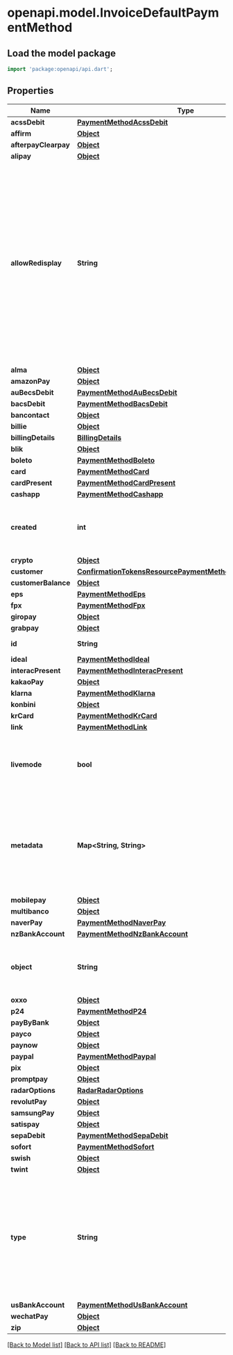 # openapi.model.InvoiceDefaultPaymentMethod

## Load the model package
```dart
import 'package:openapi/api.dart';
```

## Properties
Name | Type | Description | Notes
------------ | ------------- | ------------- | -------------
**acssDebit** | [**PaymentMethodAcssDebit**](PaymentMethodAcssDebit.md) |  | [optional] 
**affirm** | [**Object**](.md) |  | [optional] 
**afterpayClearpay** | [**Object**](.md) |  | [optional] 
**alipay** | [**Object**](.md) |  | [optional] 
**allowRedisplay** | **String** | This field indicates whether this payment method can be shown again to its customer in a checkout flow. Stripe products such as Checkout and Elements use this field to determine whether a payment method can be shown as a saved payment method in a checkout flow. The field defaults to “unspecified”. | [optional] 
**alma** | [**Object**](.md) |  | [optional] 
**amazonPay** | [**Object**](.md) |  | [optional] 
**auBecsDebit** | [**PaymentMethodAuBecsDebit**](PaymentMethodAuBecsDebit.md) |  | [optional] 
**bacsDebit** | [**PaymentMethodBacsDebit**](PaymentMethodBacsDebit.md) |  | [optional] 
**bancontact** | [**Object**](.md) |  | [optional] 
**billie** | [**Object**](.md) |  | [optional] 
**billingDetails** | [**BillingDetails**](BillingDetails.md) |  | 
**blik** | [**Object**](.md) |  | [optional] 
**boleto** | [**PaymentMethodBoleto**](PaymentMethodBoleto.md) |  | [optional] 
**card** | [**PaymentMethodCard**](PaymentMethodCard.md) |  | [optional] 
**cardPresent** | [**PaymentMethodCardPresent**](PaymentMethodCardPresent.md) |  | [optional] 
**cashapp** | [**PaymentMethodCashapp**](PaymentMethodCashapp.md) |  | [optional] 
**created** | **int** | Time at which the object was created. Measured in seconds since the Unix epoch. | 
**crypto** | [**Object**](.md) |  | [optional] 
**customer** | [**ConfirmationTokensResourcePaymentMethodPreviewCustomer**](ConfirmationTokensResourcePaymentMethodPreviewCustomer.md) |  | [optional] 
**customerBalance** | [**Object**](.md) |  | [optional] 
**eps** | [**PaymentMethodEps**](PaymentMethodEps.md) |  | [optional] 
**fpx** | [**PaymentMethodFpx**](PaymentMethodFpx.md) |  | [optional] 
**giropay** | [**Object**](.md) |  | [optional] 
**grabpay** | [**Object**](.md) |  | [optional] 
**id** | **String** | Unique identifier for the object. | 
**ideal** | [**PaymentMethodIdeal**](PaymentMethodIdeal.md) |  | [optional] 
**interacPresent** | [**PaymentMethodInteracPresent**](PaymentMethodInteracPresent.md) |  | [optional] 
**kakaoPay** | [**Object**](.md) |  | [optional] 
**klarna** | [**PaymentMethodKlarna**](PaymentMethodKlarna.md) |  | [optional] 
**konbini** | [**Object**](.md) |  | [optional] 
**krCard** | [**PaymentMethodKrCard**](PaymentMethodKrCard.md) |  | [optional] 
**link** | [**PaymentMethodLink**](PaymentMethodLink.md) |  | [optional] 
**livemode** | **bool** | Has the value `true` if the object exists in live mode or the value `false` if the object exists in test mode. | 
**metadata** | **Map<String, String>** | Set of [key-value pairs](https://stripe.com/docs/api/metadata) that you can attach to an object. This can be useful for storing additional information about the object in a structured format. | [optional] [default to const {}]
**mobilepay** | [**Object**](.md) |  | [optional] 
**multibanco** | [**Object**](.md) |  | [optional] 
**naverPay** | [**PaymentMethodNaverPay**](PaymentMethodNaverPay.md) |  | [optional] 
**nzBankAccount** | [**PaymentMethodNzBankAccount**](PaymentMethodNzBankAccount.md) |  | [optional] 
**object** | **String** | String representing the object's type. Objects of the same type share the same value. | 
**oxxo** | [**Object**](.md) |  | [optional] 
**p24** | [**PaymentMethodP24**](PaymentMethodP24.md) |  | [optional] 
**payByBank** | [**Object**](.md) |  | [optional] 
**payco** | [**Object**](.md) |  | [optional] 
**paynow** | [**Object**](.md) |  | [optional] 
**paypal** | [**PaymentMethodPaypal**](PaymentMethodPaypal.md) |  | [optional] 
**pix** | [**Object**](.md) |  | [optional] 
**promptpay** | [**Object**](.md) |  | [optional] 
**radarOptions** | [**RadarRadarOptions**](RadarRadarOptions.md) |  | [optional] 
**revolutPay** | [**Object**](.md) |  | [optional] 
**samsungPay** | [**Object**](.md) |  | [optional] 
**satispay** | [**Object**](.md) |  | [optional] 
**sepaDebit** | [**PaymentMethodSepaDebit**](PaymentMethodSepaDebit.md) |  | [optional] 
**sofort** | [**PaymentMethodSofort**](PaymentMethodSofort.md) |  | [optional] 
**swish** | [**Object**](.md) |  | [optional] 
**twint** | [**Object**](.md) |  | [optional] 
**type** | **String** | The type of the PaymentMethod. An additional hash is included on the PaymentMethod with a name matching this value. It contains additional information specific to the PaymentMethod type. | 
**usBankAccount** | [**PaymentMethodUsBankAccount**](PaymentMethodUsBankAccount.md) |  | [optional] 
**wechatPay** | [**Object**](.md) |  | [optional] 
**zip** | [**Object**](.md) |  | [optional] 

[[Back to Model list]](../README.md#documentation-for-models) [[Back to API list]](../README.md#documentation-for-api-endpoints) [[Back to README]](../README.md)


